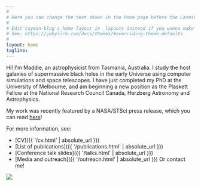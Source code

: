 ```yaml
---
#
# Here you can change the text shown in the Home page before the Latest Posts section.
#
# Edit cayman-blog's home layout in _layouts instead if you wanna make some changes
# See: https://jekyllrb.com/docs/themes/#overriding-theme-defaults
#
layout: home
tagline:
---
```


Hi! I'm Maddie, an astrophysicist from Tasmania, Australia. I study the host galaxies of supermassive black holes in the early Universe using computer simulations and space telescopes.
I have just completed my PhD at the University of Melbourne, and am beginning a new position as the Plaskett Fellow at the National Research Council Canada, Herzberg Astronomy and Astrophysics.

My work was recently featured by a NASA/STSci press release, which you can read [here](https://www.nasa.gov/feature/goddard/2020/simulations-show-webb-telescope-can-reveal-distant-galaxies-hidden-in-quasars-glare/)!

For more information, see:
- [CV]({{ '/cv.html' | absolute_url }})  
- [List of publications]({{ '/publications.html' | absolute_url }})  
- [Conference talk slides]({{ '/talks.html' | absolute_url }})
- [Media and outreach]({{ '/outreach.html' | absolute_url }})
Or contact me!

<img src='../../me.png' border="0" style="padding:0px; display: block; line-height: 0px; font-size: 0px; border:0px;" align="top">

